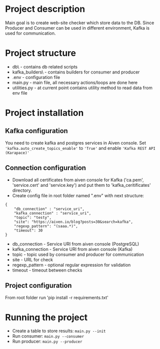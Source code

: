 # Project description
Main goal is to create web-site checker which store data to the DB.
Since Producer and Consumer can be used in different environment, Kafka is used for communication.
# Project structure
* db\ - contains db related scripts
* kafka_builders\ - contains builders for consumer and producer
* .env - configuration file
* main.py - main file, all necessary actions/loops are done here
* utilities.py - at current point contains utility method to read data from env file
# Project installation
## Kafka configuration
You need to create kafka and postgres services in Aiven console.
Set `'kafka.auto_create_topics_enable'` to `'True'` and enable `'Kafka REST API (Karapace)'`
## Connection configuration
* Download all certificates from aiven console for Kafka ('ca.pem', 'service.cert' and 'service.key') and put them to 'kafka_ceritificates' directory.
* Create config file in root folder named ".env" with next structure:
```
{
    "db_connection" : "service_uri",
    "kafka_connection" : "service_uri",
    "topic": "testy",
    "site": "https://aiven.io/blog?posts=30&search=kafka",
    "regexp_pattern": "(saaa.*)",
    "timeout": 30
}
```
* db_connection - Service URI from aiven console (PostgreSQL)
* kafka_connection - Service URI from aiven console (Kafka)
* topic - topic used by consumer and producer for communication
* site - URL for check
* regexp_pattern - optional regular expression for validation
* timeout - timeout between checks
## Project configuration
From root folder run 'pip install -r requirements.txt'

# Running the project
* Create a table to store results: `main.py --init`
* Run consumer: `main.py --consumer`
* Run producer: `main.py --producer`